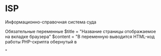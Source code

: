 # ISP
Информационно-справочная система суда

Обязательные переменные
$title = "Название страницы отображаемое на вкладке браузера"
$content = "В переменную выводится HTML-код работы PHP-скрипта обернутый в <div class="container-fluid">"
